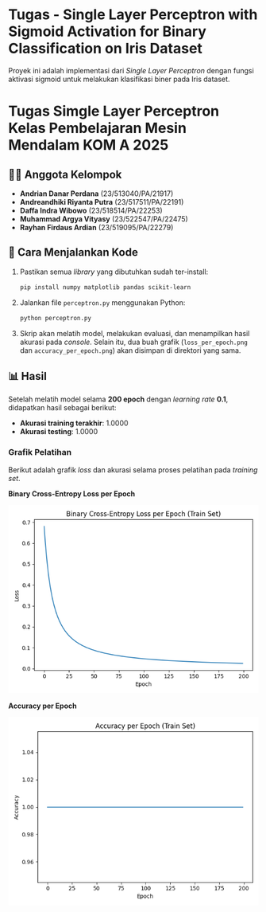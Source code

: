 # Tugas - Single Layer Perceptron with Sigmoid Activation for Binary Classification on Iris Dataset

Proyek ini adalah implementasi dari *Single Layer Perceptron* dengan fungsi aktivasi sigmoid untuk melakukan klasifikasi biner pada Iris dataset.

# Tugas Simgle Layer Perceptron Kelas Pembelajaran Mesin Mendalam KOM A 2025
## 👨‍💻 Anggota Kelompok

* **Andrian Danar Perdana** (23/513040/PA/21917)
* **Andreandhiki Riyanta Putra** (23/517511/PA/22191)
* **Daffa Indra Wibowo** (23/518514/PA/22253)
* **Muhammad Argya Vityasy** (23/522547/PA/22475)
* **Rayhan Firdaus Ardian** (23/519095/PA/22279)

## 🚀 Cara Menjalankan Kode

1.  Pastikan semua *library* yang dibutuhkan sudah ter-install:
    ```bash
    pip install numpy matplotlib pandas scikit-learn
    ```
2.  Jalankan file `perceptron.py` menggunakan Python:
    ```bash
    python perceptron.py
    ```
3.  Skrip akan melatih model, melakukan evaluasi, dan menampilkan hasil akurasi pada *console*. Selain itu, dua buah grafik (`loss_per_epoch.png` dan `accuracy_per_epoch.png`) akan disimpan di direktori yang sama.

## 📊 Hasil

Setelah melatih model selama **200 epoch** dengan *learning rate* **0.1**, didapatkan hasil sebagai berikut:

* **Akurasi training terakhir**: 1.0000
* **Akurasi testing**: 1.0000

### Grafik Pelatihan

Berikut adalah grafik *loss* dan akurasi selama proses pelatihan pada *training set*.

**Binary Cross-Entropy Loss per Epoch**

![loss_per_epoch.png](loss_per_epoch.png)

**Accuracy per Epoch**

![accuracy_per_epoch.png](accuracy_per_epoch.png)

